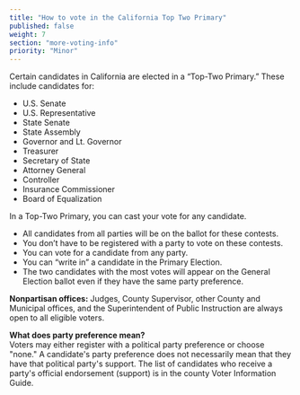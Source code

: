 ```yaml
---
title: "How to vote in the California Top Two Primary"
published: false
weight: 7
section: "more-voting-info"
priority: "Minor"
---
```


Certain candidates in California are elected in a “Top-Two Primary.” These include candidates for:  
- U.S. Senate  
- U.S. Representative  
- State Senate  
- State Assembly  
- Governor and Lt. Governor  
- Treasurer  
- Secretary of State  
- Attorney General  
- Controller  
- Insurance Commissioner  
- Board of Equalization  

In a Top-Two Primary, you can cast your vote for any candidate.  
- All candidates from all parties will be on the ballot for these contests.  
- You don’t have to be registered with a party to vote on these contests.  
- You can vote for a candidate from any party.  
- You can “write in” a candidate in the Primary Election.  
- The two candidates with the most votes will appear on the General Election ballot even if they have the same party preference.  

**Nonpartisan offices:** Judges, County Supervisor, other County and Municipal offices, and the Superintendent of Public Instruction are always open to all eligible voters.  

**What does party preference mean?**  
Voters may either register with a political party preference or choose "none."
A candidate's party preference does not necessarily mean that they have that political party's support. The list of candidates who receive a party's official endorsement (support) is in the county Voter Information Guide.  
